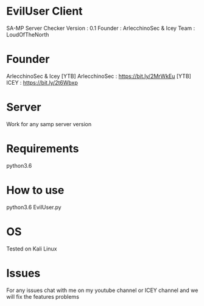 # EvilUser Client 
SA-MP Server Checker 
Version : 0.1 
Founder : ArlecchinoSec & Icey 
Team : LoudOfTheNorth 

# Founder 
ArlecchinoSec & Icey 
[YTB] ArlecchinoSec : https://bit.ly/2MrWkEu
[YTB] ICEY : https://bit.ly/2t6Wbxp

# Server 
Work for any samp server version 

# Requirements
python3.6

# How to use 
python3.6 EvilUser.py

# OS
Tested on Kali Linux 

# Issues
For any issues chat with me on my youtube channel or ICEY channel and we will fix the features problems
